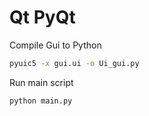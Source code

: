 # Qt PyQt

Compile Gui to Python

```sh
pyuic5 -x gui.ui -o Ui_gui.py
```

Run main script

```sh
python main.py
```

